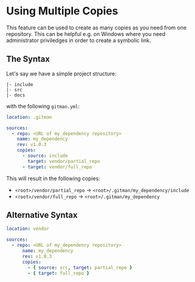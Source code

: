 # Using Multiple Copies

This feature can be used to create as many copies as you need from one repository. This can be helpful e.g. on Windows where you need administrator priviledges in order to create a symbolic link.

## The Syntax

Let's say we have a simple project structure:

```text
|- include
|- src
|- docs
```

with the following `gitman.yml`:

```yaml
location: .gitman

sources:
  - repo: <URL of my_dependency repository>
    name: my_dependency
    rev: v1.0.3
    copies:
      - source: include
        target: vendor/partial_repo
      - target: vendor/full_repo
```

This will result in the following copies:

- `<root>/vendor/partial_repo` -> `<root>/.gitman/my_dependency/include`
- `<root>/vendor/full_repo` -> `<root>/.gitman/my_dependency`

## Alternative Syntax

```yaml
location: vendor

sources:
  - repo: <URL of my_dependency repository>
      name: my_dependency
      rev: v1.0.3
      copies:
        - { source: src, target: partial_repo }
        - { target: full_repo }
```

